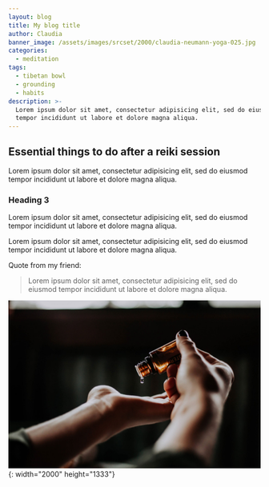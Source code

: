 ```yaml
---
layout: blog
title: My blog title
author: Claudia
banner_image: /assets/images/srcset/2000/claudia-neumann-yoga-025.jpg
categories:
  - meditation
tags:
  - tibetan bowl
  - grounding
  - habits
description: >-
  Lorem ipsum dolor sit amet, consectetur adipisicing elit, sed do eiusmod
  tempor incididunt ut labore et dolore magna aliqua.
---
```


## Essential things to do after a reiki session

Lorem ipsum dolor sit amet, consectetur adipisicing elit, sed do eiusmod tempor incididunt ut labore et dolore magna aliqua.

### Heading 3

Lorem ipsum dolor sit amet, consectetur adipisicing elit, sed do eiusmod tempor incididunt ut labore et dolore magna aliqua.

Lorem ipsum dolor sit amet, consectetur adipisicing elit, sed do eiusmod tempor incididunt ut labore et dolore magna aliqua.

Quote from my friend:

> Lorem ipsum dolor sit amet, consectetur adipisicing elit, sed do eiusmod tempor incididunt ut labore et dolore magna aliqua.

![](/assets/images/srcset/2000/christin-hume-unsplash.jpg){: width="2000" height="1333"}